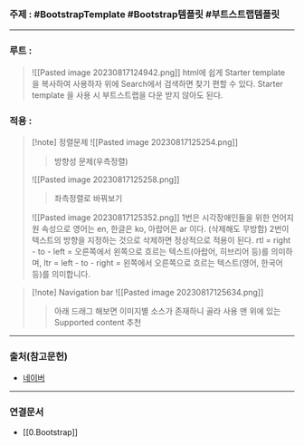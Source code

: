 ### 주제 : #BootstrapTemplate #Bootstrap템플릿 #부트스트랩템플릿

___

### 루트 : 

> ![[Pasted image 20230817124942.png]]
> html에 쉽게 Starter template 을 복사하여 사용하자
> 위에 Search에서 검색하면 찾기 편할 수 있다.
> Starter template 을 사용 시 부트스트랩을 다운 받지 않아도 된다.

### 적용 : 

>[!note] 정렬문제
> ![[Pasted image 20230817125254.png]]
> 
>> 방향성 문제(우측정렬)
>
> ![[Pasted image 20230817125258.png]]
> 
>> 좌측정렬로 바꿔보기
>
> ![[Pasted image 20230817125352.png]]
> 1번은 시각장애인들을 위한 언어지원 속성으로 영어는 en, 한글은 ko, 아랍어은 ar 이다. (삭제해도 무방함)
> 2번이 텍스트의 방향을 지정하는 것으로 삭제하면 정상적으로 적용이 된다.
> rtl = right - to - left = 오른쪽에서 왼쪽으로 흐르는 텍스트(아랍어, 히브리어 등)를 의미하며,
> ltr = left - to - right = 왼쪽에서 오른쪽으로 흐르는 텍스트(영어, 한국어 등)를 의미합니다.

>[!note] Navigation bar
> ![[Pasted image 20230817125634.png]]
>> 아래 드래그 해보면 이미지별 소스가 존재하니 골라 사용
>> 맨 위에 있는 Supported content 추천


___

### 출처(참고문헌)

- [네이버](https://www.naver.com/)

___

### 연결문서

- [[0.Bootstrap]]

